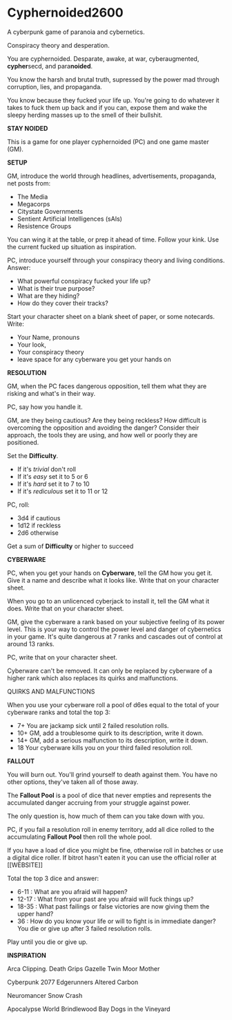 # Cyphernoided2600

A cyberpunk game of paranoia and cybernetics.

Conspiracy theory and desperation.

You are cyphernoided. Desparate, awake, at war, cyberaugmented, **cypher**secd, and para**noided**.

You know the harsh and brutal truth, supressed by the power mad through corruption, lies, and propaganda.

You know because they fucked your life up. You're going to do whatever it takes to fuck them up back and if you can, expose them and wake the sleepy herding masses up to the smell of their bullshit.

**STAY NOIDED**

This is a game for one player cyphernoided (PC) and one game master (GM).

**SETUP**

GM, introduce the world through headlines, advertisements, propaganda, net posts from:
   - The Media
   - Megacorps
   - Citystate Governments
   - Sentient Artificial Intelligences (sAIs)
   - Resistence Groups

You can wing it at the table, or prep it ahead of time. Follow your kink.
Use the current fucked up situation as inspiration.

PC, introduce yourself through your conspiracy theory and living conditions. Answer:
   - What powerful conspiracy fucked your life up?
   - What is their true purpose?
   - What are they hiding?
   - How do they cover their tracks?

Start your character sheet on a blank sheet of paper, or some notecards.
Write:
- Your Name, pronouns
- Your look,
- Your conspiracy theory
- leave space for any cyberware you get your hands on

**RESOLUTION**

GM, when the PC faces dangerous opposition,
tell them what they are risking and what's in their way.

PC, say how you handle it.

GM, are they being cautious? Are they being reckless? 
How difficult is overcoming the opposition and avoiding the danger?
Consider their approach, the tools they are using, and how well or poorly they are positioned.

Set the **Difficulty**.
- If it's *trivial*              don't roll
- If it's *easy* set it to       5 or 6
- If it's *hard* set it to       7 to 10
- If it's *rediculous* set it to 11 or 12

PC, roll:
- 3d4  if cautious
- 1d12 if reckless
- 2d6  otherwise

Get a sum of **Difficulty** or higher to succeed

**CYBERWARE**

PC, when you get your hands on **Cyberware**, tell the GM how you get it.
Give it a name and describe what it looks like.
Write that on your character sheet.

When you go to an unlicenced cyberjack to install it, tell the GM what it does.
Write that on your character sheet.

GM, give the cyberware a rank based on your subjective feeling of its power level.
This is your way to control the power level and danger of cybernetics in your game.
It's quite dangerous at 7 ranks and cascades out of control at around 13 ranks.

PC, write that on your character sheet.

Cyberware can't be removed. It can only be replaced by cyberware of a higher rank which also replaces its quirks and malfunctions.

QUIRKS AND MALFUNCTIONS

When you use your cyberware
roll a pool of d6es equal to the total of your cyberware ranks and total the top 3:
- 7+  You are jackamp sick until 2 failed resolution rolls.
- 10+ GM, add a troublesome quirk to its description, write it down.
- 14+ GM, add a serious malfunction to its description, write it down.
- 18  Your cyberware kills you on your third failed resolution roll.

**FALLOUT**

You will burn out.
You'll grind yourself to death against them.
You have no other options, they've taken all of those away.

The **Fallout Pool** is a pool of dice that never empties and represents the accumulated
danger accruing from your struggle against power.

The only question is, how much of them can you take down with you.

PC, if you fail a resolution roll in enemy territory, add all dice rolled to the accumulating **Fallout Pool**
then roll the whole pool.

If you have a load of dice you might be fine, otherwise roll in batches or use a digital dice roller. If bitrot hasn't eaten it you can use the official roller at [[WEBSITE]]

Total the top 3 dice and answer:
- 6-11  : What are you afraid will happen?
- 12-17 : What from your past are you afraid will fuck things up?
- 18-35 : What past failings or false victories are now giving them the upper hand?
- 36    : How do you know your life or will to fight is in immediate danger?
        You die or give up after 3 failed resolution rolls.

Play until you die or give up.

**INSPIRATION** 

Arca
Clipping.
Death Grips
Gazelle Twin
Moor Mother

Cyberpunk 2077 Edgerunners
Altered Carbon

Neuromancer
Snow Crash

Apocalypse World 
Brindlewood Bay
Dogs in the Vineyard 

